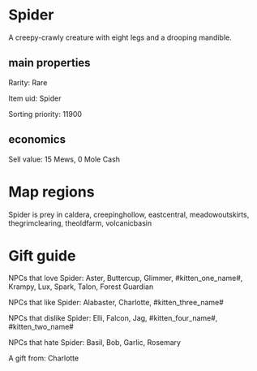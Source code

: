 # Spider

A creepy-crawly creature with eight legs and a drooping mandible.

## main properties

Rarity: Rare

Item uid: Spider

Sorting priority: 11900

## economics

Sell value: 15 Mews, 0 Mole Cash

# Map regions

Spider is prey in caldera, creepinghollow, eastcentral, meadowoutskirts, thegrimclearing, theoldfarm, volcanicbasin

# Gift guide

NPCs that love Spider: Aster, Buttercup, Glimmer, #kitten_one_name#, Krampy, Lux, Spark, Talon, Forest Guardian

NPCs that like Spider: Alabaster, Charlotte, #kitten_three_name#

NPCs that dislike Spider: Elli, Falcon, Jag, #kitten_four_name#, #kitten_two_name#

NPCs that hate Spider: Basil, Bob, Garlic, Rosemary

A gift from: Charlotte